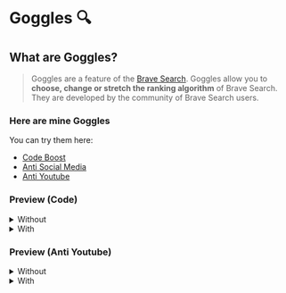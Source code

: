 # Goggles 🔍
## What are Goggles?
> Goggles are a feature of the [Brave Search](https://search.brave.com/goggles?q=&source=web). Goggles allow you to **choose, change or stretch the ranking algorithm** of Brave Search. They are developed by the community of Brave Search users.


### Here are mine Goggles
You can try them here:

- [Code Boost](https://search.brave.com/goggles?goggles_id=https%3A%2F%2Fraw.githubusercontent.com%2Fwihal%2Fbrave-goggle%2Fmain%2Fgoggles%2Fcode.goggle)
- [Anti Social Media](https://search.brave.com/goggles?goggles_id=https%3A%2F%2Fraw.githubusercontent.com%2Fwihal%2Fbrave-goggle%2Fmain%2Fgoggles%2FAnti-Social.Media.goggle)
- [Anti Youtube](https://search.brave.com/goggles?goggles_id=https%3A%2F%2Fraw.githubusercontent.com%2Fwihal%2Fbrave-goggle%2Fmain%2Fgoggles%2FAnti-Youtube.goggle)

### Preview (Code)
  <details>
  <summary>Without</summary>
  <br>
  <img src="https://user-images.githubusercontent.com/83806444/182125921-a26ed440-69c4-4bc6-a2bf-be7fd5dc6e6b.png" width="370">
  </details>

  <details>
  <summary>With</summary>
  <br>
  <img src="https://user-images.githubusercontent.com/83806444/182126110-7ae51d43-7770-48b3-84a0-52503f088493.png" width="370">
  </details>
  
### Preview (Anti Youtube)
  <details>
  <summary>Without</summary>
  <br>
  <img src="https://user-images.githubusercontent.com/83806444/182122386-02ba729b-3232-4bdd-8bf1-35f2239567e1.png" width="370">
  </details>
  

  <details>
  <summary>With</summary>
  <br>
  <img src="https://user-images.githubusercontent.com/83806444/182126646-63ac9002-335b-4955-b7bf-c5fef4defd87.png" width="370">
  </details>
 
